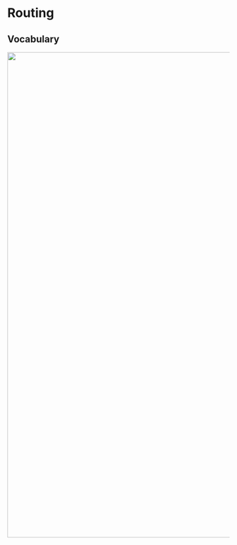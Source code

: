 <!-- .slide: class="two-column with-code" -->

<style>
  .routing-vocabulary-2 {
    width: 1100px;
    height: auto;
  }
</style>

# Routing

## Vocabulary

<img src="./assets/images/02-routing/vocabulary-2.png" class="routing-vocabulary-2"  />
